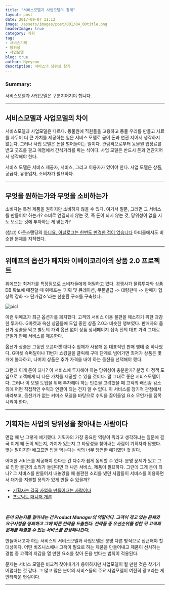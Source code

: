```yaml
---
title: "서비스모델과 사업모델의 경계"
layout: post
date: 2017-09-07 11:13
image: /assets/images/post/001/04_00title.png
headerImage: true
category: 기획
tag:
- 서비스기획
- 당위성
- 사업모델
blog: true
author: Hyeyeon
description: 서비스의 당위성 찾기
---
```


### Summary:

서비스모델과 사업모델은 구분지어져야 합니다.

---

## 서비스모델과 사업모델의 차이

서비스모델과 사업모델은 다르다. 동물원에 직원들을 고용하고 동물 우리를 만들고 사료를 사두어 더 큰 가치를 제공하는 일은 서비스 모델로 굳이 돈과 연관 지어서 생각하지 않는다. 그러나 사업 모델은 돈을 벌어들이는 일이다. 관람객으로부터 동물원 입장료를 받고 굿즈를 팔고 매점에서 간식거리를 파는 식이다. 사업 모델은 반드시 돈과 연관지어서 생각해야 한다.

서비스 모델은 서비스 제공자, 서비스, 그리고 이용자가 있어야 한다. 사업 모델은 상품, 공급자, 유통업자, 소비자가 필요하다.

---

## 무엇을 원하는가와 무엇을 소비하는가

소비자는 특정 제품을 원하지만 소비하지 않을 수 있다. 여기서 질문, 그러면 그 서비스를 만들어야 하는가? 소비로 연결되지 않는 것, 즉 돈이 되지 않는 것, 당위성이 없을 지도 모르는 것에 투자하는 게 맞는가?

(참고) 아웃스탠딩의 [아니요, 아날로그는 한번도 반격한 적이 없습니다](http://outstanding.kr/analog20170818/) 아티클에서도 비슷한 문제를 지적했다.

---

## 위메프의 옵션가 페지와 이베이코리아의 상품 2.0 프로젝트

위메프는 최저가를 특장점으로 소비자들에게 어필하고 있다. 경쟁사가 물류투자와 상품DB 확보에 매진할 때 위메프는 '기획 및 큐레이션, 쿠폰발급 -> 대량판매 -> 판매자 협상력 강화 -> 단가감소'라는 선순환 구조를 구축했다.

![pic1](http://newsimg.sedaily.com/2017/08/22/1OJUMGDZUR_1.jpg)

이런 위메프가 최근 옵션가를 폐지했다. 고객의 서비스 이용 불편을 해소하기 위한 과감한 투자다. G마켓과 옥션 상품들에 도입 중인 상품 2.0과 비슷한 행보였다. 판매자의 옵션가 상술을 막고 별도의 가격 옵션 없이 상품 상세페이지 접속 전의 대표 가격 그대로 균일가 판매 서비스를 제공한다.

옵션가 상술은 그동안 오픈마켓 대다수 업체가 사용해 온 대표적인 판매 행태 중 하나였다. G마켓 슈퍼딜이나 11번가 쇼킹딜을 클릭해 구매 단계로 넘어가면 최저가 상품은 몇 개에 불과하고, 나머지 상품은 추가 가격을 내야 하는 옵션을 선택해야 했다.

그런데 이게 돈이 되나? 이 서비스에 투자해야 하는 당위성이 충분한가? 분명 이 정책 도입으로 고객에게 더 나은 가치를 제공할 수 있을 것이다. 말 그대로 좋은 서비스모델이다. 그러나 이 모델 도입을 위해 투자해야 하는 인풋을 고려했을 때 고객의 배신감 감소 외에 어떤 직접적인 수익과 연결이 되는 건지 알 수 없다. 이 서비스를 장기적 관점에서 바라보고, 옵션가가 없는 커머스 모델을 바탕으로 수익을 끌어들일 요소 무언가를 접목시켜야 한다.

---

## 기획자는 사업의 당위성을 찾아내는 사람이다

면접 때 난 그렇게 얘기했다. 기획자의 가장 중요한 역량이 뭐라고 생각하냐는 질문에 결국 이게 왜 돈이 되는지, 가치가 있는지 그 타당성을 찾아내는 사람이 기획자라 답했다. 맞는 말이지만 배고프면 밥을 먹는다는 식의 너무 당연한 얘기였던 것 같다.

어떠한 서비스를 제공해야 한다는 건 다수가 쉽게 동의할 수 있다. 분명 문제가 있고 그로 인한 불편의 소리가 들린다면 더 나은 서비스, 제품이 필요하다. 그런데 그게 돈이 되나? 그 서비스를 만들어서 내놓았을 때 불편한 소리를 냈던 사람들이 서비스를 이용하면서 대가를 지불할 용의가 있게 만들 수 있을까?

* [기획자는 결국 사업을 만들어내는 사람이다](http://ppss.kr/archives/126174)
* [프로덕트 매니저 개론](http://www.andrewahn.co/product/who-is-a-product-manager/)

<br>

***돈이 되는지를 알아내는 건 Product Manager의 역할이다. 고객이 겪고 있는 문제와 요구사항을 정의하고 그에 따른 전략을 도출한다. 전략들 중 우선순위를 정한 뒤 고객의 문제를 해결할 수 있는 서비스를 완성해나간다.***

만들어내고자 하는 서비스의 서비스모델과 사업모델은 분명 다른 방식으로 접근해야 할 대상이다. 어떤 비즈니스에나 고객이 필요로 하는 제품을 만들어내고 제품이 선사하는 경험 중 고객의 지갑을 열 만한 요소를 찾아 돈을 번다는 법칙이 적용된다.

문제는 서비스 모델은 비교적 찾아내기가 용이하지만 사업모델이 될 만한 것은 찾기가 어렵다는 것 같다. 그 많고 많은 분야의 서비스들의 주요 사업모델이 여전히 광고라는 게 안타까운 현실이다.

---
